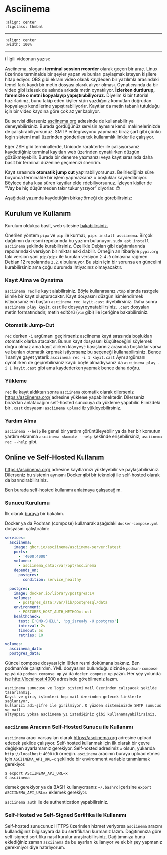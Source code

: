# Asciinema

```{figure} assets/asciinema.png
:align: center
:figclass: thmbnl
```

---

```{youtube} mIzPfenZWvo
:align: center
:width: 100%
```

---

ℹ️ İlgili videonun yazısı: [](../../video/asciinema.md)

Asciinema, sloganı **terminal session recorder** olarak geçen bir araç. Linux
üzerinde terminalde bir şeyler yapan ve bunları paylaşmak isteyen kişilere hitap
ediyor. OBS gibi ekranı video olarak kaydeden bir yazılımla arasındaki temel
fark kaydı bir metin dosyası olarak alıyor olması. Oynatıcısında da bir video
gibi izlesek de aslında arkada metin oynatılıyor. **İzlerken durdurup, faremizle
o metni kopyalayıp yapıştırabiliyoruz.** Diyelim ki bir tutorial hazırladınız,
bunu takip eden kişiler sizin yazdığınız komutları doğrudan kopyalayıp
kendilerine yapıştırabiliyorlar. Kayıtlar da metin tabanlı tutulduğu için bir
video kaydına göre çok az yer kaplıyor.

Bu servisi dilerseniz [asciinema.org](https://asciinema.org/) adresinde de
kullanabilir ya deneyebilirsiniz. Burada gördüğünüz servisin aynısını kendi
makinelerinizde de çalıştırabiliyorsunuz. SMTP entegrasyonu yapmanız biraz şart
gibi çünkü login sistemi mail üzerinden gönderilen tek kullanımlık linkler ile
çalışıyor.

Eğer ZSH gibi terminallerde, Unicode karakterler ile çalışıyorsanız kaydettiğiniz
terminal kayıtları web üzerinden oynatılırken düzgün gözükmeyebilir. Burada bir
deneme yapmanızı veya kayıt sırasında daha basit bir terminal düzenine geçmenizi
öneririm.

Kayıt sırasında **otomatik jump cut** yaptırabiliyorsunuz. Belirlediğiniz süre
boyunca terminalde bir işlem yapmazsanız o boşluklar kaydedilmiyor. Böylece
daha kısa süren kayıtlar elde edebiliyorsunuz. İzleyen kişiler de "Vay be
hiç düşünmeden takır tukur yazıyor" diyorlar. 😉

Aşağıdaki yazımda kaydettiğim birkaç örneği de görebilirsiniz:

[](../../buildroot/ilk-derleme.md)

## Kurulum ve Kullanım

Kurulum oldukça basit, web sitesine
[bakabilirsiniz.](https://docs.asciinema.org/manual/cli/installation/)

Önerilen yöntem `pipx` ve `pip` ile kurmak, `pipx install asciinema`. Birçok
dağıtımın da resmi repolarında bu yazılım bulunuyor. `sudo apt install asciinema`
şeklinde kurabilirsiniz. Özellikle Debian gibi dağıtımlarında repolarındaki
versiyon bir miktar eski olabilir. Örneğin an itibariyle `pypi.org` taki version
yani `pip/pipx` ile kurulan versiyon `2.4.0` olmasına rağmen Debian 12 repolarında
`2.2.0` bulunuyor. Bu sizin için bir sorunsa en güncelini kurabilirsiniz ama
çoğu durumda ihtiyacınız olmayacaktır.

### Kayıt Alma ve Oynatma

`asciinema rec` ile kayıt alabilirsiniz. Böyle kullanırsanız `/tmp` altında
rastgele isimle bir kayıt oluşturacaktır. Kayıt dosyasını düzgün isimlendirmek
istiyorsanız en baştan `asciinema rec kayit.cast` diyebilirsiniz. Daha sonra
`asciinema play kayit.cast` ile dosyayı oynatabilirsiniz. `.cast` dosyaları
metin formatındadır, metin editörü (`vim` gibi) ile içeriğine bakabilirsiniz.

### Otomatik Jump-Cut

`rec` derken `-i` argümanı geçirirseniz asciinema kayıt sırasında boşlukları
otomatik olarka atacaktır. Bunun kayıt dosyasını küçülteceğini söylemek doğru
olmaz ama kayıt alırken klavyeye basışlarınız arasında boşluklar varsa ve
bunları otomatik kırpmak istiyorsanız bu seçeneği kullanabilirsiniz. Bence
1 saniye gayet yeterli: `asciinema rec -i 1 kayit.cast` Aynı argümanı oynatırken
de geçirebilirsiniz kaydı böyle almadıysanız da `asciinema play -i 1 kayit.cast`
gibi ama kaydederken yapmak bence daha doğru.

### Yükleme

`rec` ile kayıt aldıktan sonra `asciinema` otomatik olarak dilerseniz
<https://asciinema.org/> adresine yükleme yapabilmektedir. Dilerseniz
birazdan anlatacağım self-hosted sunucuya da yükleme yapabilir. Elinizdeki
bir `.cast` dosyasını `asciinema upload` ile yükleyebilirsiniz.

### Yardım Alma

`asciinema --help` ile genel bir yardım görüntüleyebilir ya da her bir komutun
yardım ekranına `asciinema <komut> --help` şeklinde erişebilirsiniz,
`asciinema rec --help` gibi.

## Online ve Self-Hosted Kullanım

<https://asciinema.org/> adresine kayıtlarınızı yükleyebilir ve paylaşabilirsiniz.
Dilerseniz bu sistenin aynısını Docker gibi bir teknoloji ile self-hosted
olarak da barındırabilirsiniz.

Ben burada self-hosted kullanımı anlatmaya çalışacağım.

### Sunucu Kurulumu

İlk olarak [buraya](https://docs.asciinema.org/manual/server/self-hosting/quick-start)
bir bakalım.

Docker ya da Podman (compose) kullanarak aşağıdaki
`docker-compose.yml` dosyasını çalıştıralım:

```yaml
services:
  asciinema:
    image: ghcr.io/asciinema/asciinema-server:latest
    ports:
      - '4000:4000'
    volumes:
      - asciinema_data:/var/opt/asciinema
    depends_on:
      postgres:
        condition: service_healthy

  postgres:
    image: docker.io/library/postgres:14
    volumes:
      - postgres_data:/var/lib/postgresql/data
    environment:
      - POSTGRES_HOST_AUTH_METHOD=trust
    healthcheck:
      test: ['CMD-SHELL', 'pg_isready -U postgres']
      interval: 2s
      timeout: 5s
      retries: 10

volumes:
  asciinema_data:
  postgres_data:
```

Güncel compose dosyası için lütfen resmi dokümana bakınız. Ben podman'de
çalıştırdım. YML dosyasının bulunduğu dizinde `podman-compose up` ya da
`podman compose up` ya da `docker compose up` yazın. Her şey yolunda ise
<http://localhost:4000> adresinde görebilmeniz lazım.

```{important}
asciinema sunucusu ve login sistemi mail üzerinden çalışacak şekilde tasarlanmış.
Kayıt ve giriş işlemleri hep mail üzerinden gelecek linklerle sağlanıyor,
kullanıcı adı-şifre ile girilmiyor. O yüzden sisteminizde SMTP sunucus ve mail
altyapısı yoksa asciinema'yı istediğiniz gibi kullanamayabilirsiniz.
```

### `asciinema` Aracının Self-Hosted Sunucu ile Kullanımı

`asciinema` aracı varsayılan olarak <https://asciinema.org> adresine upload
edecek şekilde çalışıyor. Self-hosted kullanmak için ilk olarak bir çevre
değişken ayarlamamız gerekiyor. Self-hosted adresimiz `x` olsun, yukarıda
`http://localhost:4000` idi örneğin. `asciinema` aracının buraya upload etmesi
için `ASCIINEMA_API_URL=x` şeklinde bir environment variable tanımlamak gerekiyor.

```shell
$ export ASCIINEMA_API_URL=x
$ asciinema
```

demek gerekiyor ya da BASH kullanıyorsanız `~/.bashrc` içerisine
`export ASCIINEMA_API_URL=x` eklemek gerekiyor.

`asciinema auth` ile de authentication yapabilirsiniz.

### Self-Hosted ve Self-Signed Sertifika ile Kullanımı

Self-hosted sunucunuz HTTPS üzerinden hizmet veriyorsa `asciinema` aracını
kullandığınız bilgisayara da bu sertifikaları kurmanız lazım. Dağıtımınıza göre
self-signed sertifika nasıl kurulur araştırabilirsiniz. Dağıtımınıza bunu
eklediğiniz zaman `asciinema` da bu ayarları kullanıyor ve ek bir şey yapmanız
gerekmiyor diye hatırlıyorum.
